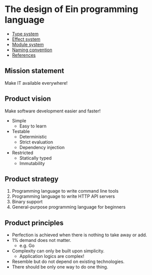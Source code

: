 # The design of Ein programming language

- [Type system](type_system)
- [Effect system](effect_system)
- [Module system](module_system.md)
- [Naming convention](naming_convention.md)
- [References](references.md)

## Mission statement

Make IT available everywhere!

## Product vision

Make software development easier and faster!

- Simple
  - Easy to learn
- Testable
  - Deterministic
  - Strict evaluation
  - Dependency injection
- Restricted
  - Statically typed
  - Immutability

## Product strategy

1. Programming language to write command line tools
1. Programming language to write HTTP API servers
1. Binary support
1. General-purpose programming language for beginners

## Product principles

- Perfection is achieved when there is nothing to take away or add.
- 1% demand does not matter.
  - e.g. Go
- Complexity can only be built upon simplicity.
  - Application logics are complex!
- Resemble but do not depend on existing technologies.
- There should be only one way to do one thing.
